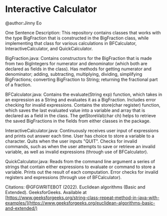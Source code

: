 # Interactive Calculator

@author:Jinny Eo

One Sentence Description: This repository contains classes that works with the type BigFraction that is constructed in the BigFraction class, while implementing that class for various calculations in BFCalculator, InteractiveCalculator, and QuickCalculator.

BigFraction.java: Contains constructors for the BigFraction that is made from two BigIntegers for numerator and denominator (which both are declared as fields in the class). Has methods for getting numerator and denominator; adding, subtracting, multiplying, dividing, simplifying BigFractions; converting BigFraction to String; returning the fractional part of a fraction. 

BFCalculator.java: Contains the evaluate(String exp) function, which takes in an expression as a String and evaluates it as a BigFraction. Includes error checking for invalid expressions. Contains the store(char register) function, which saves the last evaluated value into a variable and array that is declared as a field in the class. The getStoreVal(char ch) helps to retrieve the saved BigFractions in the fields from either classes in the package.

InteractiveCalculator.java: Continuously receives user input of expressions and prints out answer each time. User has choice to store a variable to a character. Quits when the user inputs "QUIT". Checks for invalid commands, such as when the user attempts to save or retrieve an invalid variable, as well as invalid expressions (through use of BFCalculator).

QuickCalculator.java: Reads from the command line argument a series of strings that contain either expressions to evaluate or command to store a variable. Prints out the result of each computation. Error checks for invalid registers and expressions (through use of BFCalculator).

Citations:
@GFGWRITEBOT (2022). Euclidean algorithms (Basic and Extended). GeeksforGeeks. Available at
  [https://www.geeksforgeeks.org/string-class-repeat-method-in-java-with-examples/](https://www.geeksforgeeks.org/euclidean-algorithms-basic-and-extended/)

  
